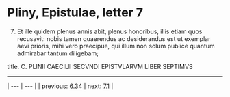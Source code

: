 # Pliny, Epistulae, letter 7

7. Et ille quidem plenus annis abit, plenus honoribus, illis etiam quos recusavit: nobis tamen quaerendus ac desiderandus est ut exemplar aevi prioris, mihi vero praecipue, qui illum non solum publice quantum admirabar tantum diligebam;



title. C. PLINII CAECILII SECVNDI EPISTVLARVM LIBER SEPTIMVS



---

| --- | --- |
| previous: [6.34](../6.34/) | next: [7.1](../7.1/) |